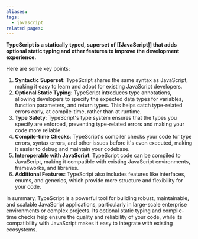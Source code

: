 ```yaml
---
aliases: 
tags:
  - javascript
related pages:
---
```

**TypeScript is a statically typed, superset of [[JavaScript]] that adds optional static typing and other features to improve the development experience.**

Here are some key points:

1. **Syntactic Superset**: TypeScript shares the same syntax as JavaScript, making it easy to learn and adopt for existing JavaScript developers.
2. **Optional Static Typing**: TypeScript introduces type annotations, allowing developers to specify the expected data types for variables, function parameters, and return types. This helps catch type-related errors early, at compile-time, rather than at runtime.
3. **Type Safety**: TypeScript's type system ensures that the types you specify are enforced, preventing type-related errors and making your code more reliable.
4. **Compile-time Checks**: TypeScript's compiler checks your code for type errors, syntax errors, and other issues before it's even executed, making it easier to debug and maintain your codebase.
5. **Interoperable with JavaScript**: TypeScript code can be compiled to JavaScript, making it compatible with existing JavaScript environments, frameworks, and libraries.
6. **Additional Features**: TypeScript also includes features like interfaces, enums, and generics, which provide more structure and flexibility for your code.

In summary, TypeScript is a powerful tool for building robust, maintainable, and scalable JavaScript applications, particularly in large-scale enterprise environments or complex projects. Its optional static typing and compile-time checks help ensure the quality and reliability of your code, while its compatibility with JavaScript makes it easy to integrate with existing ecosystems.
